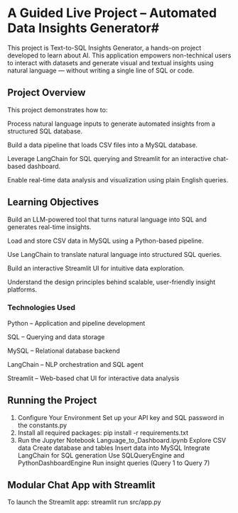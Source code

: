 # A Guided Live Project – Automated Data Insights Generator# 
This project is Text-to-SQL Insights Generator, a hands-on project developed to learn about AI. This application empowers non-technical users to interact with datasets and generate visual and textual insights using natural language — without writing a single line of SQL or code.

## Project Overview ##

This project demonstrates how to:

Process natural language inputs to generate automated insights from a structured SQL database.

Build a data pipeline that loads CSV files into a MySQL database.

Leverage LangChain for SQL querying and Streamlit for an interactive chat-based dashboard.

Enable real-time data analysis and visualization using plain English queries.

## Learning Objectives ##

Build an LLM-powered tool that turns natural language into SQL and generates real-time insights.

Load and store CSV data in MySQL using a Python-based pipeline.

Use LangChain to translate natural language into structured SQL queries.

Build an interactive Streamlit UI for intuitive data exploration.

Understand the design principles behind scalable, user-friendly insight platforms.

### Technologies Used ###
Python – Application and pipeline development

SQL – Querying and data storage

MySQL – Relational database backend

LangChain – NLP orchestration and SQL agent

Streamlit – Web-based chat UI for interactive data analysis

## Running the Project ##
1. Configure Your Environment
   Set up your API key and SQL password in the constants.py
2. Install all required packages:
   pip install -r requirements.txt
3. Run the Jupyter Notebook
   Language_to_Dashboard.ipynb
   Explore CSV data
   Create database and tables
   Insert data into MySQL
   Integrate LangChain for SQL generation
   Use SQLQueryEngine and PythonDashboardEngine
   Run insight queries (Query 1 to Query 7)

## Modular Chat App with Streamlit ##
To launch the Streamlit app:
    streamlit run src/app.py






